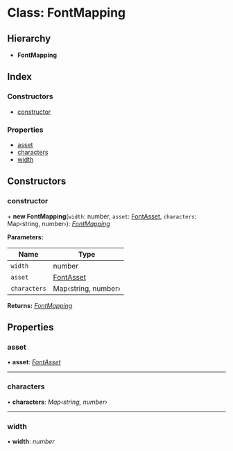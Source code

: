 
# Class: FontMapping

## Hierarchy

* **FontMapping**

## Index

### Constructors

* [constructor](fontmapping.md#constructor)

### Properties

* [asset](fontmapping.md#asset)
* [characters](fontmapping.md#characters)
* [width](fontmapping.md#width)

## Constructors

###  constructor

\+ **new FontMapping**(`width`: number, `asset`: [FontAsset](fontasset.md), `characters`: Map‹string, number›): *[FontMapping](fontmapping.md)*

**Parameters:**

Name | Type |
------ | ------ |
`width` | number |
`asset` | [FontAsset](fontasset.md) |
`characters` | Map‹string, number› |

**Returns:** *[FontMapping](fontmapping.md)*

## Properties

###  asset

• **asset**: *[FontAsset](fontasset.md)*

___

###  characters

• **characters**: *Map‹string, number›*

___

###  width

• **width**: *number*
